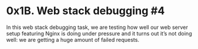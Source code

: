 # 0x1B. Web stack debugging #4



In this web stack debugging task, we are testing how well our web server setup featuring Nginx is doing under pressure and it turns out it’s not doing well: we are getting a huge amount of failed requests.
